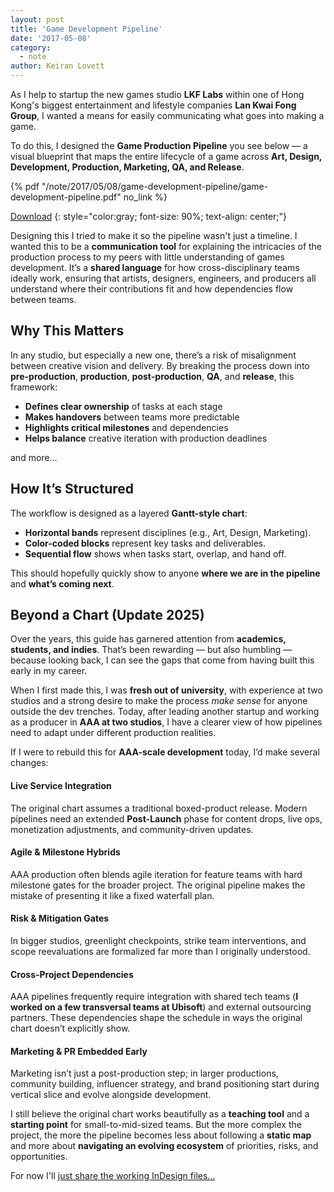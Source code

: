 ```yaml
---
layout: post
title: 'Game Development Pipeline'
date: '2017-05-08'
category:
  - note
author: Keiran Lovett
---
```


As I help to startup the new games studio **LKF Labs** within one of Hong Kong's biggest entertainment and lifestyle companies **Lan Kwai Fong Group**, I wanted a means for easily communicating what goes into making a game.

To do this, I designed the **Game Production Pipeline** you see below — a visual blueprint that maps the entire lifecycle of a game across **Art, Design, Development, Production, Marketing, QA, and Release**.

{% pdf "/note/2017/05/08/game-development-pipeline/game-development-pipeline.pdf" no_link %}

[Download](game-development-pipeline.pdf)
{: style="color:gray; font-size: 90%; text-align: center;"}


Designing this I tried to make it so the pipeline wasn't just a timeline. I wanted this to be a **communication tool** for explaining the intricacies of the production process to my peers with little understanding of games development. It’s a **shared language** for how cross-disciplinary teams ideally work, ensuring that artists, designers, engineers, and producers all understand where their contributions fit and how dependencies flow between teams.

## Why This Matters

In any studio, but especially a new one, there’s a risk of misalignment between creative vision and delivery. By breaking the process down into **pre-production**, **production**, **post-production**, **QA**, and **release**, this framework:
- **Defines clear ownership** of tasks at each stage
- **Makes handovers** between teams more predictable
- **Highlights critical milestones** and dependencies
- **Helps balance** creative iteration with production deadlines

and more...

## How It’s Structured

The workflow is designed as a layered **Gantt-style chart**:
 - **Horizontal bands** represent disciplines (e.g., Art, Design, Marketing).
 - **Color-coded blocks** represent key tasks and deliverables.
 - **Sequential flow** shows when tasks start, overlap, and hand off.

This should hopefully quickly show to anyone **where we are in the pipeline** and **what’s coming next**.

## Beyond a Chart (Update 2025)

Over the years, this guide has garnered attention from **academics, students, and indies**. That’s been rewarding — but also humbling — because looking back, I can see the gaps that come from having built this early in my career.  

When I first made this, I was **fresh out of university**, with experience at two studios and a strong desire to make the process *make sense* for anyone outside the dev trenches. Today, after leading another startup and working as a producer in **AAA at two studios**, I have a clearer view of how pipelines need to adapt under different production realities.

If I were to rebuild this for **AAA-scale development** today, I’d make several changes:

#### **Live Service Integration**
The original chart assumes a traditional boxed-product release. Modern pipelines need an extended **Post-Launch** phase for content drops, live ops, monetization adjustments, and community-driven updates.

#### **Agile & Milestone Hybrids**
AAA production often blends agile iteration for feature teams with hard milestone gates for the broader project. The original pipeline makes the mistake of presenting it like a fixed waterfall plan.

#### **Risk & Mitigation Gates**
In bigger studios, greenlight checkpoints, strike team interventions, and scope reevaluations are formalized far more than I originally understood.

#### **Cross-Project Dependencies**
AAA pipelines frequently require integration with shared tech teams (**I worked on a few transversal teams at Ubisoft**) and external outsourcing partners. These dependencies shape the schedule in ways the original chart doesn’t explicitly show.

#### **Marketing & PR Embedded Early**
Marketing isn’t just a post-production step; in larger productions, community building, influencer strategy, and brand positioning start during vertical slice and evolve alongside development.

I still believe the original chart works beautifully as a **teaching tool** and a **starting point** for small-to-mid-sized teams. But the more complex the project, the more the pipeline becomes less about following a **static map** and more about **navigating an evolving ecosystem** of priorities, risks, and opportunities.

For now I'll [just share the working InDesign files...](game-development-pipeline.indd)

